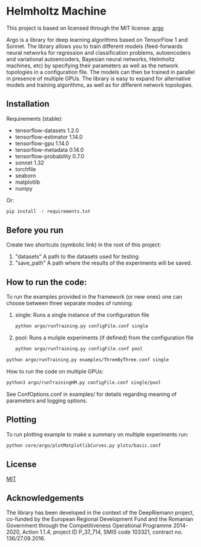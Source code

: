 # Helmholtz Machine
This project is based on licensed through the MIT license:
[argo](https://github.com/rist-ro/argo)

Argo is a library for deep learning algorithms based on TensorFlow 1 and Sonnet. The library allows you to train different models (feed-forwards neural networks for regression and classification problems, autoencoders and variational autoencoders, Bayesian neural networks, Helmholtz machines, etc) by specifying their parameters as well as the network topologies in a configuration file. The models can then be trained in parallel in presence of multiple GPUs. The library is easy to expand for alternative models and training algorithms, as well as for different network topologies. 


## Installation

Requirements (stable):
* tensorflow-datasets      1.2.0    
* tensorflow-estimator     1.14.0   
* tensorflow-gpu           1.14.0   
* tensorflow-metadata      0.14.0   
* tensorflow-probability   0.7.0    
* sonnet 1.32
* torchfile
* seaborn     
* matplotlib
* numpy

Or:
```bash
pip install -r requirements.txt
```

## Before you run 
Create two shortcuts (symbolic link) in the root of this project:
1. "datasets" 
A path to the datasets used for testing
1. "save_path"
A path where the results of the experiments will be saved.

## How to run the code:
To run the examples provided in the framework (or new ones) one can choose between three separate modes of running:

1. single:
Runs a single instance of the configuration file
    ```bash
    python argo/runTraining.py configFile.conf single
    ```
1. pool:
Runs a muliple experiments (if defined) from the configuration file
    ```bash
    python argo/runTraining.py configFile.conf pool
    ```

```bash
python argo/runTraining.py examples/ThreeByThree.conf single
```

How to run the code on multiple GPUs:
```bash
python3 argo/runTrainingHM.py configFile.conf single/pool
 ```
 
See ConfOptions.conf in examples/ for details regarding meaning of
parameters and logging options.

## Plotting
To run plotting example to make a summary on multiple experiments run:

```bash
python core/argo/plotMatplotlibCurves.py plots/basic.conf
```

## License
[MIT](https://choosealicense.com/licenses/mit/)

## Acknowledgements
The library has been developed in the context of the DeepRiemann project, co-funded by the European Regional Development Fund and the Romanian Government
through the Competitiveness Operational Programme 2014-2020, Action 1.1.4, project ID P_37_714, SMIS code 103321, contract no. 136/27.09.2016.

